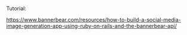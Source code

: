 Tutorial:

https://www.bannerbear.com/resources/how-to-build-a-social-media-image-generation-app-using-ruby-on-rails-and-the-bannerbear-api/
